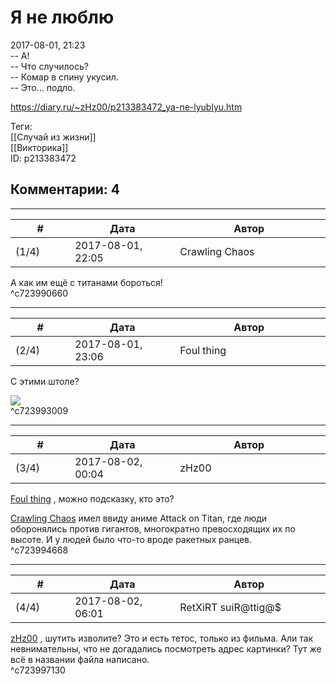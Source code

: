 Я не люблю
==========

  
2017-08-01, 21:23  
 -- А!   
 -- Что случилось?   
 -- Комар в спину укусил.   
 -- Это... подло.   
  
<https://diary.ru/~zHz00/p213383472_ya-ne-lyublyu.htm>  
  
Теги:  
[[Случай из жизни]]  
[[Викторика]]  
ID: p213383472  


Комментарии: 4
--------------

  


---



|         #         |              Дата              |                     Автор                     |           ID           |
| --- | --- | --- | --- |
| (1/4) | 2017-08-01, 22:05 | Crawling Chaos | c723990660 |

  
 А как им ещё с титанами бороться!   
 ^c723990660

---



|         #         |              Дата              |                     Автор                     |           ID           |
| --- | --- | --- | --- |
| (2/4) | 2017-08-01, 23:06 | Foul thing | c723993009 |

  
 C этими штоле?   
   
 ![](http://images.techtimes.com/data/images/full/130724/attack-on-titan-live-action-movie.jpeg)   
 ^c723993009

---



|         #         |              Дата              |                     Автор                     |           ID           |
| --- | --- | --- | --- |
| (3/4) | 2017-08-02, 00:04 | zHz00 | c723994668 |

  
  [Foul thing](http://foulthing.diary.ru "Temporary Internet Flies")  , можно подсказку, кто это?   
   
  [Crawling Chaos](http://degozaru.diary.ru "de gozaru")  имел ввиду аниме Attack on Titan, где люди оборонялись против гигантов, многократно превосходящих их по высоте. И у людей было что-то вроде ракетных ранцев.   
 ^c723994668

---



|         #         |              Дата              |                     Автор                     |           ID           |
| --- | --- | --- | --- |
| (4/4) | 2017-08-02, 06:01 | RetXiRT suiR@ttig@$ | c723997130 |

  
   [zHz00](https://zHz00.diary.ru "Untitled")  , шутить изволите? Это и есть тетос, только из фильма. Али так невнимательны, что не догадались посмотреть адрес картинки? Тут же всё в названии файла написано.    
 ^c723997130
